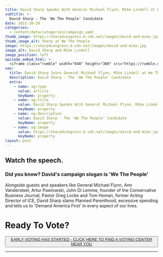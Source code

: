 ```yaml
---
title: David Sharp Speaks With General Micheal Flynn, Mike Lindell at We The People Reunion
subtitle: >-
  David Sharp - The 'We The People' Candidate
date: 2021-10-20
categories:
  - content/data/categories/campaign.yaml
thumb_image: https://sharp4congress.b-cdn.net/images/david-and-mike.jpg
thumb_image_alt: Sharp at We The People
image: https://sharp4congress.b-cdn.net/images/david-and-mike.jpg
image_alt: David Sharp and Mike Lindell
image_position: left
episode_embed_html: >-
  <iframe class="rumble" width="640" height="360" src="https://rumble.com/embed/vkwq17/?pub=sh39v" frameborder="0" allowfullscreen></iframe>
seo:
  title: David Sharp Joins General Micheal Flynn, Mike Lindell at We The People Reunion
  description: David Sharp - The 'We The People' Candidate
  extra:
    - name: og:type
      value: article
      keyName: property
    - name: og:title
      value: David Sharp Speaks With General Micheal Flynn, Mike Lindell at We The People Reunion
      keyName: property
    - name: og:description
      value: David Sharp - The 'We The People' Candidate
      keyName: property
    - name: og:image
      value: https://sharp4congress.b-cdn.net/images/david-and-mike.jpg
      keyName: property
layout: post
---
```


## Watch the speech.

### Did you know? David's campaign slogan is 'We The People'

Alongside guests and speakers like General Michael Flynn, Ann Vandersteel, Artur Pawlowski, John Di Lemme, founder of the Conservative Business Journal, Pastor Greg Locke and Tom Homan, former Acting Director of ICE, David Sharp slams Planned Parenthood, excessive spending and tells us to 'Demand America First' in every aspect of our lives.


# Ready To Vote?
<button>[EARLY VOTING HAS STARTED - CLICK HERE TO FIND A VOTING CENTER NEAR YOU](/vote)</button>


---
